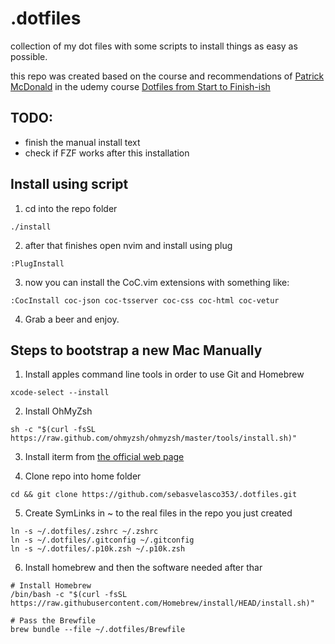 # .dotfiles
collection of my dot files with some scripts to install things as easy as possible.

this repo was created based on the course and recommendations of [Patrick McDonald](https://twitter.com/EIEIOxyz) in the udemy course [Dotfiles from Start to Finish-ish](https://www.udemy.com/course/dotfiles-from-start-to-finish-ish/?referralCode=445BE0B541C48FE85276)

## TODO:
- finish the manual install text
- check if FZF works after this installation

## Install using script
1. cd into the repo folder
```
./install
```
2. after that finishes open nvim and install using plug
```
:PlugInstall
```
3. now you can install the CoC.vim extensions with something like:
```
:CocInstall coc-json coc-tsserver coc-css coc-html coc-vetur
```

4. Grab a beer and enjoy.


## Steps to bootstrap a new Mac Manually
1. Install apples command line tools in order to use Git and Homebrew
```
xcode-select --install
```

2. Install OhMyZsh
```
sh -c "$(curl -fsSL https://raw.github.com/ohmyzsh/ohmyzsh/master/tools/install.sh)"
```

3. Install iterm from [the official web page](https://iterm2.com/)

4. Clone repo into home folder
```
cd && git clone https://github.com/sebasvelasco353/.dotfiles.git
```

5. Create SymLinks in ~ to the real files in the repo you just created
```
ln -s ~/.dotfiles/.zshrc ~/.zshrc
ln -s ~/.dotfiles/.gitconfig ~/.gitconfig
ln -s ~/.dotfiles/.p10k.zsh ~/.p10k.zsh
```

6. Install homebrew and then the software needed after thar
```
# Install Homebrew
/bin/bash -c "$(curl -fsSL https://raw.githubusercontent.com/Homebrew/install/HEAD/install.sh)"

# Pass the Brewfile
brew bundle --file ~/.dotfiles/Brewfile
```